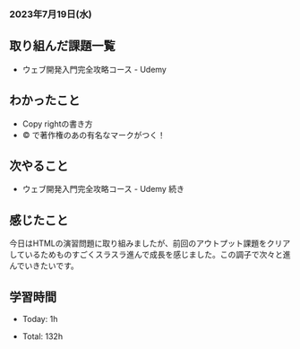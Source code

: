 ### 2023年7月19日(水)

## 取り組んだ課題一覧

- ウェブ開発入門完全攻略コース - Udemy

## わかったこと

- Copy rightの書き方
 - &copy; で著作権のあの有名なマークがつく！

## 次やること

- ウェブ開発入門完全攻略コース - Udemy 続き

## 感じたこと

今日はHTMLの演習問題に取り組みましたが、前回のアウトプット課題をクリアしているためものすごくスラスラ進んで成長を感じました。この調子で次々と進んでいきたいです。

## 学習時間

- Today: 1h

- Total: 132h

